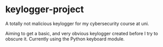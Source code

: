 # keylogger-project
A totally not malicious keylogger for my cybersecurity course at uni. 

Aiming to get a basic, and very obvious keylogger created before I try to obscure it. 
Currently using the Python keyboard module.
